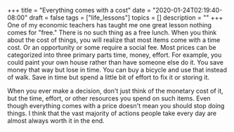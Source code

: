 +++
title = "Everything comes with a cost"
date = "2020-01-24T02:19:40-08:00"
draft = false
tags = ["life_lessons"]
topics = []
description = ""
+++
One of my economic teachers has taught me one great lesson nothing comes for "free."
There is no such thing as a free lunch. When you think about the cost of things, you will realize that most items come with a time cost. Or an opportunity or some require a social fee. Most prices can be categorized into three primary parts time, money, effort. 
For example, you could paint your own house rather than have someone else do it. You save money that way but lose in time. You can buy a bicycle and use that instead of walk. Save in time but spend a little bit of effort to fix it or storing it. 

When you ever make a decision, don't just think of the monetary cost of it, but the time, effort, or other resources you spend on such items. Even though everything comes with a price doesn't mean you should stop doing things. 
I think that the vast majority of actions people take every day are almost always worth it in the end. 